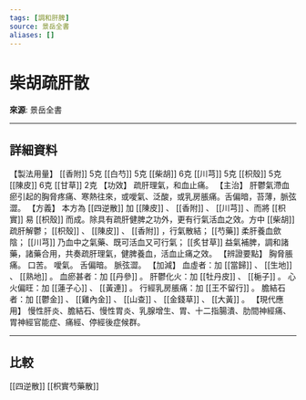 ```yaml
---
tags: [調和肝脾]
source: 景岳全書
aliases: []
---
```


# 柴胡疏肝散

**來源**: 景岳全書  

---

## 詳細資料
【製法用量】 [[香附]] 5克 [[白芍]] 5克 [[柴胡]] 6克 [[川芎]] 5克 [[枳殼]] 5克 [[陳皮]] 6克 [[甘草]] 2克
【功效】
疏肝理氣，和血止痛。
【主治】
肝鬱氣滯血瘀引起的胸脅疼痛、寒熱往來，或噯氣、泛酸，或乳房脹痛。舌偏暗，苔薄，脈弦澀。
【方義】
本方為 [[四逆散]] 加 [[陳皮]] 、 [[香附]] 、 [[川芎]] 、而將 [[枳實]] 易 [[枳殼]] 而成。除具有疏肝健脾之功外，更有行氣活血之效。方中 [[柴胡]] 疏肝解鬱； [[枳殼]] 、 [[陳皮]] 、 [[香附]] ，行氣散結； [[芍藥]] 柔肝養血歛陰； [[川芎]] 乃血中之氣藥、既可活血又可行氣； [[炙甘草]] 益氣補脾，調和諸藥，諸藥合用，共奏疏肝理氣，健脾養血，活血止痛之效。
【辨證要點】
胸脅脹痛。
口苦。
噯氣。
舌偏暗。
脈弦澀。
【加減】
血虛者：加 [[當歸]] 、 [[生地]] 、 [[熟地]] 。
血瘀甚者：加 [[丹參]] 。
肝鬱化火：加 [[牡丹皮]] 、 [[梔子]] 。
心火偏旺：加 [[蓮子心]] 、 [[黃連]] 。
行經乳房脹痛：加 [[王不留行]] 。
膽結石者：加 [[鬱金]] 、 [[雞內金]] 、 [[山查]] 、 [[金錢草]] 、 [[大黃]] 。
【現代應用】
慢性肝炎、膽結石、慢性胃炎、乳腺增生、胃、十二指腸潰、肋間神經痛、胃神經官能症、痛經、停經後症候群。

---

## 比較
[[四逆散]]
[[枳實芍藥散]]
